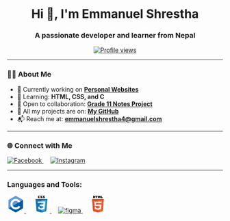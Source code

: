 <h1 align="center">Hi 👋, I'm Emmanuel Shrestha</h1>
<h3 align="center">A passionate developer and learner from Nepal</h3>

<p align="center">
  <a href="https://github.com/emmanuelshrestha">
    <img src="https://komarev.com/ghpvc/?username=emmanuelshrestha&label=Profile%20views&color=0e75b6&style=flat" alt="Profile views"/>
  </a>
</p>

---

### 👨‍💻 About Me

- 🔭 Currently working on [**Personal Websites**](https://emmanuelshrestha.github.io/Yabesh/)
- 🌱 Learning: **HTML, CSS, and C**
- 🤝 Open to collaboration: [**Grade 11 Notes Project**](https://emmanuelshrestha.github.io/Notes/)
- 💼 All my projects are on: [**My GitHub**](https://github.com/emmanuelshrestha/)
- 📬 Reach me at: **emmanuelshrestha4@gmail.com**

---

### 🌐 Connect with Me

<p align="left">
  <a href="https://fb.com/emmanuel shrestha" target="_blank">
    <img src="https://raw.githubusercontent.com/rahuldkjain/github-profile-readme-generator/master/src/images/icons/Social/facebook.svg" alt="Facebook" height="30" width="40" />
  </a>&nbsp;&nbsp;&nbsp;
  <a href="https://instagram.com/emmanuel_shrtha" target="_blank">
    <img src="https://raw.githubusercontent.com/rahuldkjain/github-profile-readme-generator/master/src/images/icons/Social/instagram.svg" alt="Instagram" height="30" width="40" />
  </a>
</p>

---

<h3 align="left">Languages and Tools:</h3>
<p align="left">
  <a href="https://www.cprogramming.com/" target="_blank" rel="noreferrer"> <img src="https://raw.githubusercontent.com/devicons/devicon/master/icons/c/c-original.svg" alt="c" width="40" height="40"/> </a> &nbsp;&nbsp;&nbsp;
  <a href="https://www.w3schools.com/css/" target="_blank" rel="noreferrer"> <img src="https://raw.githubusercontent.com/devicons/devicon/master/icons/css3/css3-original-wordmark.svg" alt="css3" width="40" height="40"/> </a> &nbsp;&nbsp;&nbsp;
  <a href="https://www.figma.com/" target="_blank" rel="noreferrer"> <img src="https://www.vectorlogo.zone/logos/figma/figma-icon.svg" alt="figma" width="40" height="40"/> </a> &nbsp;&nbsp;&nbsp;
  <a href="https://www.w3.org/html/" target="_blank" rel="noreferrer"> <img src="https://raw.githubusercontent.com/devicons/devicon/master/icons/html5/html5-original-wordmark.svg" alt="html5" width="40" height="40"/>    </a> 
</p>
